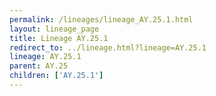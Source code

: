 ```yaml
---
permalink: /lineages/lineage_AY.25.1.html
layout: lineage_page
title: Lineage AY.25.1
redirect_to: ../lineage.html?lineage=AY.25.1
lineage: AY.25.1
parent: AY.25
children: ['AY.25.1']
---
```

